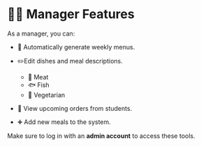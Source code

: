 
# 👨‍🍳 Manager Features


As a manager, you can:

- 📅 Automatically generate weekly menus.

- ✏️Edit dishes and meal descriptions.
  - 🥩 Meat
  - 🐟 Fish
  - 🥦  Vegetarian

- 🧾  View upcoming orders from students.

- ➕ Add new meals to the system.


Make sure to log in with an **admin account** to access these tools.